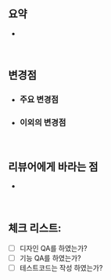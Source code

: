 ## 요약

-

<br>

## 변경점

- ### 주요 변경점

- ### 이외의 변경점

<br>

## 리뷰어에게 바라는 점

-

<br>

## 체크 리스트:

- [ ] 디자인 QA를 하였는가?
- [ ] 기능 QA를 하였는가?
- [ ] 테스트코드는 작성 하였는가?
